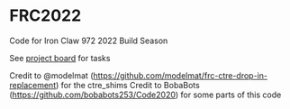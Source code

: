 # FRC2022
Code for Iron Claw 972 2022 Build Season

See [project board](https://github.com/iron-claw-972/FRC2022/projects/1) for tasks


Credit to @modelmat (https://github.com/modelmat/frc-ctre-drop-in-replacement) for the ctre_shims
Credit to BobaBots (https://github.com/bobabots253/Code2020) for some parts of this code
